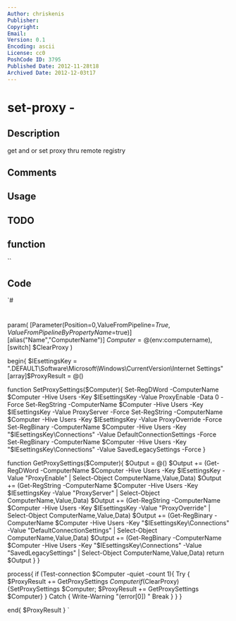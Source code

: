```yaml
---
Author: chriskenis
Publisher: 
Copyright: 
Email: 
Version: 0.1
Encoding: ascii
License: cc0
PoshCode ID: 3795
Published Date: 2012-11-28t18
Archived Date: 2012-12-03t17
---
```


# set-proxy - 

## Description

get and or set proxy thru remote registry

## Comments



## Usage



## TODO



## function

``

## Code

`#
 #
 param(
 [Parameter(Position=0,ValueFromPipeline=$True,ValueFromPipelineByPropertyName=$true)]
 [alias("Name","ComputerName")] $Computer = @($env:computername),
 [switch] $ClearProxy
 )
 
 begin{
 $IEsettingsKey = ".DEFAULT\Software\Microsoft\Windows\CurrentVersion\Internet Settings"
 [array]$ProxyResult = @()
 
 function SetProxySettings($Computer){
 	Set-RegDWord -ComputerName $Computer -Hive Users -Key $IEsettingsKey -Value ProxyEnable -Data 0 -Force
 	Set-RegString -ComputerName $Computer -Hive Users -Key $IEsettingsKey -Value ProxyServer -Force
 	Set-RegString -ComputerName $Computer -Hive Users -Key $IEsettingsKey -Value ProxyOverride -Force
 	Set-RegBinary -ComputerName $Computer -Hive Users -Key "$IEsettingsKey\Connections" -Value DefaultConnectionSettings -Force
 	Set-RegBinary -ComputerName $Computer -Hive Users -Key "$IEsettingsKey\Connections" -Value SavedLegacySettings -Force
 }
 
 function GetProxySettings($Computer){
 	$Output = @()
 	$Output += (Get-RegDWord -ComputerName $Computer -Hive Users -Key $IEsettingsKey -Value "ProxyEnable" | Select-Object ComputerName,Value,Data)
 	$Output += (Get-RegString -ComputerName $Computer -Hive Users -Key $IEsettingsKey -Value "ProxyServer" | Select-Object ComputerName,Value,Data)
 	$Output += (Get-RegString -ComputerName $Computer -Hive Users -Key $IEsettingsKey -Value "ProxyOverride" | Select-Object ComputerName,Value,Data)
 	$Output += (Get-RegBinary -ComputerName $Computer -Hive Users -Key "$IEsettingsKey\Connections" -Value "DefaultConnectionSettings" | Select-Object ComputerName,Value,Data)
 	$Output += (Get-RegBinary -ComputerName $Computer -Hive Users -Key "$IEsettingsKey\Connections" -Value "SavedLegacySettings" | Select-Object ComputerName,Value,Data)
 	return $Output
 }
 }
 
 process{
 if (Test-connection $Computer -quiet -count 1){
 	Try {
 		$ProxyResult += GetProxySettings $Computer
 		if ($ClearProxy){SetProxySettings $Computer; $ProxyResult += GetProxySettings $Computer}
 		}
 	Catch {
 		Write-Warning "$($error[0]) "
 		Break
 		}
 	}
 }
 
 end{
 $ProxyResult
 }
`

